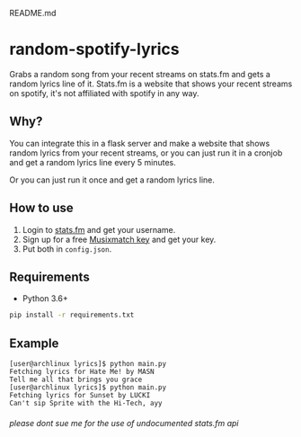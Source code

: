 README.md

# random-spotify-lyrics
Grabs a random song from your recent streams on stats.fm and gets a random lyrics line of it.
Stats.fm is a website that shows your recent streams on spotify, it's not affiliated with spotify in any way.

## Why?
You can integrate this in a flask server and make a website that shows random lyrics from your recent streams, or you can just run it in a cronjob and get a random lyrics line every 5 minutes.

Or you can just run it once and get a random lyrics line.

## How to use
1. Login to [stats.fm](https://stats.fm/) and get your username.
2. Sign up for a free [Musixmatch key](https://developer.musixmatch.com/) and get your key.
3. Put both in `config.json`.

## Requirements
- Python 3.6+
```bash
pip install -r requirements.txt
```

## Example
```
[user@archlinux lyrics]$ python main.py
Fetching lyrics for Hate Me! by MASN
Tell me all that brings you grace
[user@archlinux lyrics]$ python main.py
Fetching lyrics for Sunset by LUCKI
Can't sip Sprite with the Hi-Tech, ayy
```

###### please dont sue me for the use of undocumented stats.fm api